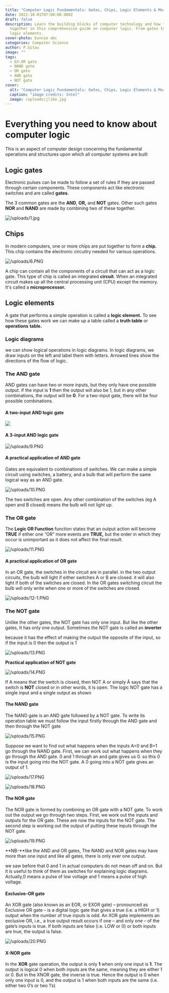 ```yaml
---
title: "Computer Logic Fundamentals: Gates, Chips, Logic Elements & More"
date: 2022-10-01T07:00:00.000Z
draft: false
description: Learn the building blocks of computer technology and how they work
  together in this comprehensive guide on computer logic. From gates to chips,
  logic elements.
cover-photo: bunnie abc
categories: Computer Science
author: P.Gitau
image: ""
tags:
  - EX-OR gate
  - NAND gate
  - OR gate
  - AND gate
  - NOT gate
cover:
  alt: "Computer Logic Fundamentals: Gates, Chips, Logic Elements & More"
  caption: "image credits: Intel"
  image: /uploads/jl16e.jpg
---
```

# Everything you need to know about computer logic

This is an aspect of computer design concerning the fundamental operations and structures upon which all computer systems are built

## Logic gates

Electronic pulses can be made to follow a set of rules if they are passed through certain components. These components act like electronic switches and are called **gates.**

The 3 common gates are the **AND**, **OR,** and **NOT** gates. Other such gates **NOR** and **NAND** are made by combining two of these together.

![/uploads/1.jpg](/uploads/1.jpg)

## Chips

In modern computers, one or more chips are put together to form a **chip.** This chip contains the electronic circuitry needed for various operations.

![/uploads/6.PNG](/uploads/6.PNG)

A chip can contain all the components of a circuit that can act as a logic gate. This type of chip is called an integrated **circuit**. When an integrated circuit makes up all the central processing unit (CPU) except the memory. It's called a **microprocessor.**

## Logic elements

A gate that performs a simple operation is called a **logic element.** To see how these gates work we can make up a table called a **truth table** or **operations** **table.**

### Logic diagrams

we can show logical operations in logic diagrams. In logic diagrams, we draw inputs on the left and label them with letters. Arrowed lines show the directions of the flow of logic.

### The AND gate

AND gates can have two or more inputs, but they only have one possible output. if the input is **1** then the output will also be 1, but in any other combinations, the output will be **0**. For a two-input gate, there will be four possible combinations.

#### **A two-input AND logic gate**

![](/uploads/7.PNG)

#### **A 3-input AND logic gate**

![/uploads/9.PNG](/uploads/9.PNG)

#### **A practical application of AND gate**

Gates are equivalent to combinations of switches. We can make a simple circuit using switches, a battery, and a bulb that will perform the same logical way as an AND gate.

![/uploads/10.PNG](/uploads/10.PNG)

The two switches are open. Any other combination of the switches (eg A open and B closed) means the bulb will not light up.

### The OR gate

The **Logic OR Function** function states that an output action will become **TRUE** if either one “OR” more events are **TRUE,** but the order in which they occur is unimportant as it does not affect the final result.

![/uploads/11.PNG](/uploads/11.PNG)

#### **A practical application of OR gate**

In an OR gate, the switches in the circuit are in parallel. in the two output circuits, the bulb will light if either switches A or B are closed. it will also light if both of the switches are closed. In the OR gates switching circuit the bulb will only write when one or more of the switches are closed.

![/uploads/12-1.PNG](/uploads/12-1.PNG)

### The NOT gate

Unlike the other gates, the NOT gate has only one input. But like the other gates, It has only one output. Sometimes the NOT gate is called an **inverter**

because it has the effect of making the output the opposite of the input, so if the input is 0 then the output is 1

![/uploads/13.PNG](/uploads/13.PNG)

**Practical application of NOT gate**

![/uploads/14.PNG](/uploads/14.PNG)

If A means that the switch is closed, then NOT A or simply Ã says that the switch is **NOT** closed or in other words, it is open. The logic NOT gate has a single input and a single output as shown

#### The NAND gate

The NAND gate is an AND gate followed by a NOT gate. To write its operation table we must follow the input firstly through the AND gate and then through the NOT gate

![/uploads/15.PNG](/uploads/15.PNG)

Suppose we want to find out what happens when the inputs A=0 and B=1 go through the NAND gate. First, we can work out what happens when they go through the AND gate. 0 and 1 through an and gate gives us 0. so this 0 is the input going into the NOT gate. A 0 going into a NOT gate gives an output of 1.

![/uploads/17.PNG](/uploads/17.PNG)

![/uploads/18.PNG](/uploads/18.PNG)

#### The NOR gate

The NOR gate is formed by combining an OR gate with a NOT gate. To work out the output we go through two steps. First, we work out the inputs and outputs for the OR gate. These are now the inputs for the NOT gate. The second step is working out the output of putting these inputs through the NOT gate.

![/uploads/19.PNG](/uploads/19.PNG)

**NB-**like the AND and OR gates, The NAND and NOR gates may have more than one input and like all gates, there is only ever one output.

we saw before that 0 and 1 in actual computers do not mean off and on. But it is useful to think of them as switches for explaining logic diagrams. Actually,0 means a pulse of low voltage and 1 means a pulse of high voltage.

#### Exclusive-OR gate

An XOR gate (also known as an EOR, or EXOR gate) – pronounced as Exclusive OR gate – is a digital logic gate that gives a true (i.e. a HIGH or 1) output when the number of true inputs is odd. An XOR gate implements an exclusive OR, i.e., a true output result occurs if one – and only one – of the gate’s inputs is true. If both inputs are false (i.e. LOW or 0) or both inputs are true, the output is false.

![/uploads/20.PNG](/uploads/20.PNG)

#### X-NOR gate

In the **XOR** gate operation, the output is only **1** when only one input is **1**. The output is logical 0 when both inputs are the same, meaning they are either 1 or 0. But in the XNOR gate, the inverse is true. Hence the output is 0 when only one input is 0, and the output is 1 when both inputs are the same (i.e. either two 0’s or two 1’s)
